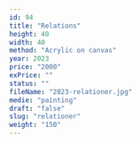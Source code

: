 ```yaml
---
id: 94
title: "Relations"
height: 40
width: 40
method: "Acrylic on canvas"
year: 2023
price: "2000"
exPrice: ""
status: ""
fileName: "2023-relationer.jpg"
medie: "painting"
draft: "false"
slug: "relationer"
weight: "150"
---
```

